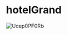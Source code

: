 # hotelGrand

![Ucep0PF0Rb](https://user-images.githubusercontent.com/52108435/105839953-36bfce00-5ff8-11eb-81c5-7a0732665a47.png)
